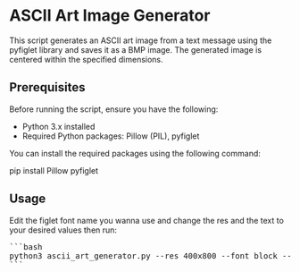# ASCII Art Image Generator

This script generates an ASCII art image from a text message using the pyfiglet library and saves it as a BMP image. The generated image is centered within the specified dimensions.

## Prerequisites

Before running the script, ensure you have the following:

- Python 3.x installed
- Required Python packages: Pillow (PIL), pyfiglet

You can install the required packages using the following command:

pip install Pillow pyfiglet

## Usage

Edit the figlet font name you wanna use and change the res and the text to your desired values then run:

<pre>
```bash
python3 ascii_art_generator.py --res 400x800 --font block --output output_image.bmp "HTC LEO REVIVAL PROJECT"
```
</pre>